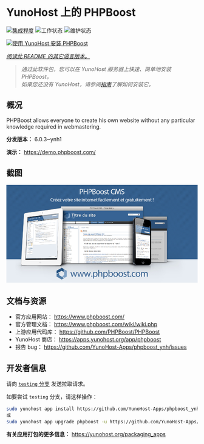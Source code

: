 <!--
注意：此 README 由 <https://github.com/YunoHost/apps/tree/master/tools/readme_generator> 自动生成
请勿手动编辑。
-->

# YunoHost 上的 PHPBoost

[![集成程度](https://dash.yunohost.org/integration/phpboost.svg)](https://dash.yunohost.org/appci/app/phpboost) ![工作状态](https://ci-apps.yunohost.org/ci/badges/phpboost.status.svg) ![维护状态](https://ci-apps.yunohost.org/ci/badges/phpboost.maintain.svg)

[![使用 YunoHost 安装 PHPBoost](https://install-app.yunohost.org/install-with-yunohost.svg)](https://install-app.yunohost.org/?app=phpboost)

*[阅读此 README 的其它语言版本。](./ALL_README.md)*

> *通过此软件包，您可以在 YunoHost 服务器上快速、简单地安装 PHPBoost。*  
> *如果您还没有 YunoHost，请参阅[指南](https://yunohost.org/install)了解如何安装它。*

## 概况

PHPBoost allows everyone to create his own website without any particular knowledge required in webmastering.

**分发版本：** 6.0.3~ynh1

**演示：** <https://demo.phpboost.com/>

## 截图

![PHPBoost 的截图](./doc/screenshots/screenshot.png)

## 文档与资源

- 官方应用网站： <https://www.phpboost.com/>
- 官方管理文档： <https://www.phpboost.com/wiki/wiki.php>
- 上游应用代码库： <https://github.com/PHPBoost/PHPBoost>
- YunoHost 商店： <https://apps.yunohost.org/app/phpboost>
- 报告 bug： <https://github.com/YunoHost-Apps/phpboost_ynh/issues>

## 开发者信息

请向 [`testing` 分支](https://github.com/YunoHost-Apps/phpboost_ynh/tree/testing) 发送拉取请求。

如要尝试 `testing` 分支，请这样操作：

```bash
sudo yunohost app install https://github.com/YunoHost-Apps/phpboost_ynh/tree/testing --debug
或
sudo yunohost app upgrade phpboost -u https://github.com/YunoHost-Apps/phpboost_ynh/tree/testing --debug
```

**有关应用打包的更多信息：** <https://yunohost.org/packaging_apps>
